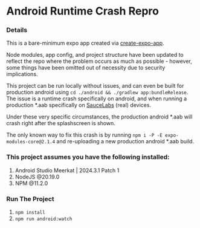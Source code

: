 # Android Runtime Crash Repro

### Details

This is a bare-minimum expo app created via [create-expo-app](https://docs.expo.dev/more/create-expo/).

Node modules, app config, and project structure have been updated to reflect the repo where the problem occurs as much as possible - 
however, some things have been omitted out of necessity due to security implications.

This project can be run locally without issues, and can even be built for production android using `cd ./android && ./gradlew app:bundleRelease`.
The issue is a runtime crash specifically on android, and when running a production *.aab specifically on [SauceLabs](https://saucelabs.com/) (real) devices.

Under these very specific circumstances, the production android *.aab will crash right after the splashscreen is shown.

The only known way to fix this crash is by running `npm i -P -E expo-modules-core@2.1.4` and re-uploading a new production android *.aab build.

### This project assumes you have the following installed:

1. Android Studio Meerkat | 2024.3.1 Patch 1
2. NodeJS @20.19.0
3. NPM @11.2.0

### Run The Project

1. `npm install`
2. `npm run android:watch`
